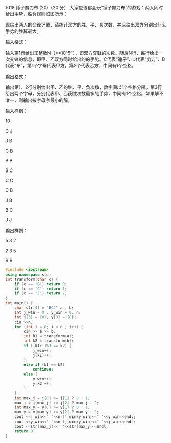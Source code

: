 1018 锤子剪刀布 (20)（20 分）
大家应该都会玩“锤子剪刀布”的游戏：两人同时给出手势，胜负规则如图所示：



现给出两人的交锋记录，请统计双方的胜、平、负次数，并且给出双方分别出什么手势的胜算最大。

输入格式：

输入第1行给出正整数N（<=10^5^），即双方交锋的次数。随后N行，每行给出一次交锋的信息，即甲、乙双方同时给出的的手势。C代表“锤子”、J代表“剪刀”、B代表“布”，第1个字母代表甲方，第2个代表乙方，中间有1个空格。

输出格式：

输出第1、2行分别给出甲、乙的胜、平、负次数，数字间以1个空格分隔。第3行给出两个字母，分别代表甲、乙获胜次数最多的手势，中间有1个空格。如果解不唯一，则输出按字母序最小的解。

输入样例：

10

C J

J B

C B

B B

B C

C C

C B

J B

B C

J J

输出样例：

5 3 2

2 3 5

B B

```C++
#include <iostream>
using namespace std;
int transform(char c) {
    if (c == 'B') return 0;
    if (c == 'C') return 1;
    if (c == 'J') return 2;
}
int main() {
    char str[4] = "BCJ",a , b;
    int j_win = 0 , y_win = 0, n;
    int j[3] = {0}, y[3] = {0};
    cin >>n;
    for (int i = 0; i < n ; i++) {
        cin >> a >> b;
        int k1 = transform(a);
        int k2 = transform(b);
        if ((k1+1)%3 == k2) {
            j_win++;
            j[k1]++;
        }
        else if (k1 == k2)
            continue;
        else {
            y_win++;
            y[k2]++;
        }
    }
    int max_j = j[0] >= j[1] ? 0 : 1;
    max_j = j[max_j] >= j[2] ? max_j : 2;
    int max_y = y[0] >= y[1] ? 0 : 1;
    max_y = y[max_y] >= y[2] ? max_y : 2;
    cout <<j_win<<' '<<n-(j_win+y_win)<<' '<<y_win<<endl;
    cout <<y_win<<' '<<n-(j_win+y_win)<<' '<<j_win<<endl;
    cout <<str[max_j]<<' '<<str[max_y]<<endl;
    return 0;
}
```
